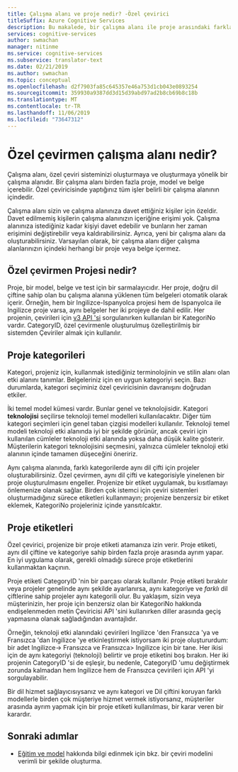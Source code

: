 ```yaml
---
title: Çalışma alanı ve proje nedir? -Özel çevirici
titleSuffix: Azure Cognitive Services
description: Bu makalede, bir çalışma alanı ile proje arasındaki farklar ile özel çevirmen hizmeti için Proje kategorileri ve Etiketler açıklanmaktadır.
services: cognitive-services
author: swmachan
manager: nitinme
ms.service: cognitive-services
ms.subservice: translator-text
ms.date: 02/21/2019
ms.author: swmachan
ms.topic: conceptual
ms.openlocfilehash: d2f7903fa85c645357e46a753d1cb043e0893254
ms.sourcegitcommit: 359930a9387dd3d15d39abd97ad2b8cb69b8c18b
ms.translationtype: MT
ms.contentlocale: tr-TR
ms.lasthandoff: 11/06/2019
ms.locfileid: "73647312"
---
```

# <a name="what-is-a-custom-translator-workspace"></a>Özel çevirmen çalışma alanı nedir?

Çalışma alanı, özel çeviri sisteminizi oluşturmaya ve oluşturmaya yönelik bir çalışma alanıdır. Bir çalışma alanı birden fazla proje, model ve belge içerebilir. Özel çeviricisinde yaptığınız tüm işler belirli bir çalışma alanının içindedir.

Çalışma alanı sizin ve çalışma alanınıza davet ettiğiniz kişiler için özeldir. Davet edilmemiş kişilerin çalışma alanınızın içeriğine erişimi yok. Çalışma alanınıza istediğiniz kadar kişiyi davet edebilir ve bunların her zaman erişimini değiştirebilir veya kaldırabilirsiniz. Ayrıca, yeni bir çalışma alanı da oluşturabilirsiniz. Varsayılan olarak, bir çalışma alanı diğer çalışma alanlarınızın içindeki herhangi bir proje veya belge içermez.

## <a name="what-is-a-custom-translator-project"></a>Özel çevirmen Projesi nedir?

Proje, bir model, belge ve test için bir sarmalayıcıdır. Her proje, doğru dil çiftine sahip olan bu çalışma alanına yüklenen tüm belgeleri otomatik olarak içerir. Örneğin, hem bir Ingilizce-Ispanyolca projesi hem de Ispanyolca ile Ingilizce proje varsa, aynı belgeler her iki projeye de dahil edilir. Her projenin, çevirileri için [v3 API 'si](https://docs.microsoft.com/azure/cognitive-services/translator/reference/v3-0-translate?tabs=curl) sorgulanırken kullanılan bir KategoriNo vardır. CategoryID, özel çevirmenle oluşturulmuş özelleştirilmiş bir sistemden Çeviriler almak için kullanılır.

## <a name="project-categories"></a>Proje kategorileri

Kategori, projeniz için, kullanmak istediğiniz terminolojinin ve stilin alanı olan etki alanını tanımlar. Belgeleriniz için en uygun kategoriyi seçin. Bazı durumlarda, kategori seçiminiz özel çeviricisinin davranışını doğrudan etkiler.

İki temel model kümesi vardır. Bunlar genel ve teknolojisidir. Kategori **teknolojisi** seçilirse teknoloji temel modelleri kullanılacaktır. Diğer tüm kategori seçimleri için genel taban çizgisi modelleri kullanılır. Teknoloji temel modeli teknoloji etki alanında iyi bir şekilde görünür, ancak çeviri için kullanılan cümleler teknoloji etki alanında yoksa daha düşük kalite gösterir. Müşterilerin kategori teknolojisini seçmesini, yalnızca cümleler teknoloji etki alanının içinde tamamen düşeceğini öneririz.

Aynı çalışma alanında, farklı kategorilerde aynı dil çifti için projeler oluşturabilirsiniz. Özel çevirmen, aynı dil çifti ve kategorisiyle yinelenen bir proje oluşturulmasını engeller. Projenize bir etiket uygulamak, bu kısıtlamayı önlemenize olanak sağlar. Birden çok istemci için çeviri sistemleri oluşturmadığınız sürece etiketleri kullanmayın; projenize benzersiz bir etiket eklemek, KategoriNo projeleriniz içinde yansıtılcaktır.

## <a name="project-labels"></a>Proje etiketleri

Özel çevirici, projenize bir proje etiketi atamanıza izin verir. Proje etiketi, aynı dil çiftine ve kategoriye sahip birden fazla proje arasında ayrım yapar. En iyi uygulama olarak, gerekli olmadığı sürece proje etiketlerini kullanmaktan kaçının.

Proje etiketi CategoryID 'nin bir parçası olarak kullanılır. Proje etiketi bırakılır veya projeler genelinde aynı şekilde ayarlanırsa, aynı kategoriye ve *farklı* dil çiftlerine sahip projeler aynı kategorili olur. Bu yaklaşım, sizin veya müşterinizin, her proje için benzersiz olan bir KategoriNo hakkında endişelenmeden metin Çeviricisi API 'sini kullanırken diller arasında geçiş yapmasına olanak sağladığından avantajlıdır.

Örneğin, teknoloji etki alanındaki çevirileri Ingilizce 'den Fransızca 'ya ve Fransızca 'dan Ingilizce 'ye etkinleştirmek istiyorsam iki proje oluştururdum: bir adet Ingilizce-\> Fransızca ve Fransızca\> Ingilizce için bir tane. Her ikisi için de aynı kategoriyi (teknoloji) belirtir ve proje etiketini boş bırakın. Her iki projenin CategoryID 'si de eşleşir, bu nedenle, CategoryID 'umu değiştirmek zorunda kalmadan hem Ingilizce hem de Fransızca çevirileri için API 'yi sorgulayabilir.

Bir dil hizmet sağlayıcısıysanız ve aynı kategori ve Dil çiftini koruyan farklı modellerle birden çok müşteriye hizmet vermek istiyorsanız, müşteriler arasında ayrım yapmak için bir proje etiketi kullanılması, bir karar veren bir karardır.

## <a name="next-steps"></a>Sonraki adımlar

- [Eğitim ve model](training-and-model.md) hakkında bilgi edinmek için bkz. bir çeviri modelini verimli bir şekilde oluşturma.
